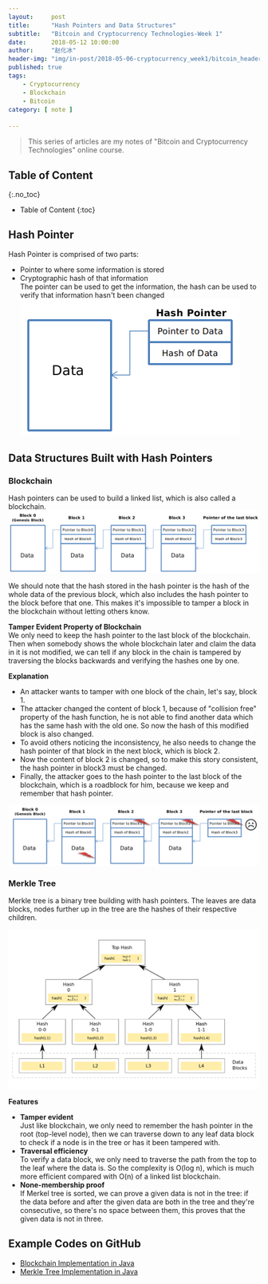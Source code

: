 ```yaml
---
layout:     post
title:      "Hash Pointers and Data Structures"
subtitle:   "Bitcoin and Cryptocurrency Technologies-Week 1"
date:       2018-05-12 10:00:00
author:     "赵化冰"
header-img: "img/in-post/2018-05-06-cryptocurrency_week1/bitcoin_header.jpg"
published: true
tags:
    - Cryptocurrency
    - Blockchain
    - Bitcoin
category: [ note ]

---
```


> This series of articles are my notes of "Bitcoin and Cryptocurrency Technologies" online course.

## Table of Content 
{:.no_toc}

* Table of Content 
{:toc}

## Hash Pointer
Hash Pointer is comprised of two parts:
* Pointer to where some information is stored
* Cryptographic hash of that information    
The pointer can be used to get the information, the hash can be used to verify that information hasn't been changed    
![hashpointer](\img\in-post\2018-05-12-cryptocurrency_week1_hash_pointer_and_data_structures\hashpointet.png)
## Data Structures Built with Hash Pointers
### Blockchain
Hash pointers can be used to build a linked list, which is also called a blockchain.    
![blockchain](\img\in-post\2018-05-12-cryptocurrency_week1_hash_pointer_and_data_structures\blockchian.png)

We should note that the hash stored in the hash pointer is the hash of the whole data of the previous block, which also includes the hash pointer to the block before that one. This makes it's impossible to tamper a block in the blockchain without letting others know.

**Tamper Evident Property of Blockchain**    
We only need to keep the hash pointer to the last block of the blockchain. Then when somebody shows the whole blockchain later and claim the data in it is not modified, we can tell if any block in the chain is tampered by traversing the blocks backwards and verifying the hashes one by one.

**Explanation**    
* An attacker wants to tamper with one block of the chain, let's say, block 1.
* The attacker changed the content of block 1, because of "collision free" property of the hash function, he is not able to find another data which has the same hash with the old one. So now the hash of this modified block is also changed.
* To avoid others noticing the inconsistency, he also needs to change the hash pointer of that block in the next block, which is block 2.
* Now the content of block 2 is changed, so to make this story consistent, the hash pointer in block3 must be changed.
* Finally, the attacker goes to the hash pointer to the last block of the blockchain, which is a roadblock for him, because we keep and remember that hash pointer.

![tamper evident](\img\in-post\2018-05-12-cryptocurrency_week1_hash_pointer_and_data_structures\tamper_evident.png)

### Merkle Tree
Merkle tree is a binary tree building with hash pointers. The leaves are data blocks, nodes further up in the tree are the hashes of their respective children.

![merkel tree](\img\in-post\2018-05-12-cryptocurrency_week1_hash_pointer_and_data_structures\merkel_tree.png)

**Features**
* **Tamper evident**    
Just like blockchain, we only need to remember the hash pointer in the root (top-level node), then we can traverse down to any leaf data block to check if a node is in the tree or has it been tampered with.
* **Traversal efficiency**    
To verify a data block, we only need to traverse the path from the top to the leaf where the data is. So the complexity is O(log n), which is much more efficient compared with O(n) of a linked list blockchain.
* **None-membership proof**    
If Merkel tree is sorted, we can prove a given data is not in the tree: if the data before and after the given data are both in the tree and they're consecutive, so there's no space between them, this proves that the given data is not in three.

## Example Codes on GitHub
* [Blockchain Implementation in Java](https://github.com/zhaohuabing/blockchain)
* [Merkle Tree Implementation in Java](https://github.com/zhaohuabing/merkle-tree)
